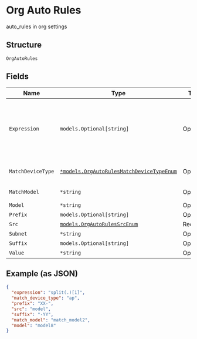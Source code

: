
# Org Auto Rules

auto_rules in org settings

## Structure

`OrgAutoRules`

## Fields

| Name | Type | Tags | Description |
|  --- | --- | --- | --- |
| `Expression` | `models.Optional[string]` | Optional | "[0:3]"            // "abcdef" -> "abc"<br>"split(.)[1]"      // "a.b.c" -> "b"<br>"split(-)[1][0:3]" // "a1234-b5678-c90" -> "b56" |
| `MatchDeviceType` | [`*models.OrgAutoRulesMatchDeviceTypeEnum`](../../doc/models/org-auto-rules-match-device-type-enum.md) | Optional | optional/additional filter<br>**Default**: `"ap"` |
| `MatchModel` | `*string` | Optional | optional/additional filter |
| `Model` | `*string` | Optional | - |
| `Prefix` | `models.Optional[string]` | Optional | - |
| `Src` | [`models.OrgAutoRulesSrcEnum`](../../doc/models/org-auto-rules-src-enum.md) | Required | - |
| `Subnet` | `*string` | Optional | - |
| `Suffix` | `models.Optional[string]` | Optional | - |
| `Value` | `*string` | Optional | - |

## Example (as JSON)

```json
{
  "expression": "split(.)[1]",
  "match_device_type": "ap",
  "prefix": "XX-",
  "src": "model",
  "suffix": "-YY",
  "match_model": "match_model2",
  "model": "model8"
}
```

